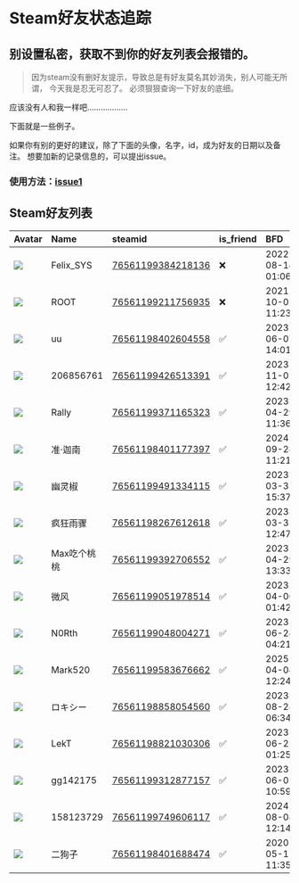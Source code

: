 # Steam好友状态追踪
## 别设置私密，获取不到你的好友列表会报错的。

> 因为steam没有删好友提示，导致总是有好友莫名其妙消失，别人可能无所谓，
> 今天我是忍无可忍了。 必须狠狠查询一下好友的底细。

应该没有人和我一样吧………………

下面就是一些例子。

如果你有别的更好的建议，除了下面的头像，名字，id，成为好友的日期以及备注。 想要加新的记录信息的，可以提出issue。

### 使用方法：[issue1](https://github.com/systemannounce/SteamFriends/issues/1)

## Steam好友列表

| Avatar                                                                            | Name      | steamid                                                                     | is_friend   | BFD                 | Remark   | removed_time        |
|:----------------------------------------------------------------------------------|:----------|:----------------------------------------------------------------------------|:------------|:--------------------|:---------|:--------------------|
| ![](https://avatars.steamstatic.com/d41abd4be0b3769e1919802da758591a11639b13.jpg) | Felix_SYS | [76561199384218136](https://steamcommunity.com/profiles/76561199384218136/) | ❌           | 2022-08-14 01:06:38 |          | 2025-08-22 23:56:10 |
| ![](https://avatars.steamstatic.com/ef15d4fa577672454e11c4dc5fbfa9fc71722ede.jpg) | ROOT      | [76561199211756935](https://steamcommunity.com/profiles/76561199211756935/) | ❌           | 2021-10-02 11:23:03 |          | 2025-08-22 23:56:10 |
| ![](https://avatars.steamstatic.com/7a83a8885f06aabae8a5f425d6529b65b99eaa23.jpg) | uu        | [76561198402604558](https://steamcommunity.com/profiles/76561198402604558/) | ✅           | 2023-06-07 14:01:59 |          |                     |
| ![](https://avatars.steamstatic.com/abd34787575e4cf771d79903a3d392e99dddae19.jpg) | 206856761 | [76561199426513391](https://steamcommunity.com/profiles/76561199426513391/) | ✅           | 2023-11-05 12:42:54 |          |                     |
| ![](https://avatars.steamstatic.com/43a8441d096b16a4f2b8af3f2f7f4955d8c07cd4.jpg) | Rally     | [76561199371165323](https://steamcommunity.com/profiles/76561199371165323/) | ✅           | 2023-04-29 11:36:09 |          |                     |
| ![](https://avatars.steamstatic.com/f434c9740940e4ed4d545e628e82db58f36986fc.jpg) | 准·迦南      | [76561198401177397](https://steamcommunity.com/profiles/76561198401177397/) | ✅           | 2024-09-28 11:21:43 |          |                     |
| ![](https://avatars.steamstatic.com/9dcb2526ff98cdcfc1e4f7322b1cf81a612e3771.jpg) | 幽灵椒       | [76561199491334115](https://steamcommunity.com/profiles/76561199491334115/) | ✅           | 2023-03-31 15:37:17 |          |                     |
| ![](https://avatars.steamstatic.com/3d333bac75c9eb2047c897aee8d786e4d456a3c1.jpg) | 疯狂雨骤      | [76561198267612618](https://steamcommunity.com/profiles/76561198267612618/) | ✅           | 2023-03-31 12:47:57 |          |                     |
| ![](https://avatars.steamstatic.com/ab1a827e2157192266669d17b1f4eaf112d52b09.jpg) | Max吃个桃桃   | [76561199392706552](https://steamcommunity.com/profiles/76561199392706552/) | ✅           | 2023-04-29 13:33:04 |          |                     |
| ![](https://avatars.steamstatic.com/ea79299dfdb09f383d4a3110710012559e426123.jpg) | 微风        | [76561199051978514](https://steamcommunity.com/profiles/76561199051978514/) | ✅           | 2023-04-06 01:42:52 |          |                     |
| ![](https://avatars.steamstatic.com/8a78a24d3ae3031caf2695bc4dede2d6eb7af7cf.jpg) | N0Rth     | [76561199048004271](https://steamcommunity.com/profiles/76561199048004271/) | ✅           | 2023-06-24 04:21:10 |          |                     |
| ![](https://avatars.steamstatic.com/f193d1da6813d9d3e00cdd25aa6e4606c1bd4830.jpg) | Mark520   | [76561199583676662](https://steamcommunity.com/profiles/76561199583676662/) | ✅           | 2025-04-04 12:24:52 |          |                     |
| ![](https://avatars.steamstatic.com/208b60a0f9fca135fbc794c07a628a6e6d69fa40.jpg) | ロキシー      | [76561198858054560](https://steamcommunity.com/profiles/76561198858054560/) | ✅           | 2023-08-28 06:34:09 |          |                     |
| ![](https://avatars.steamstatic.com/b93f04b9194fba8980a2dc74947d47d0087ba113.jpg) | LekT      | [76561198821030306](https://steamcommunity.com/profiles/76561198821030306/) | ✅           | 2023-06-25 01:25:53 |          |                     |
| ![](https://avatars.steamstatic.com/fef49e7fa7e1997310d705b2a6158ff8dc1cdfeb.jpg) | gg142175  | [76561199312877157](https://steamcommunity.com/profiles/76561199312877157/) | ✅           | 2023-06-01 10:59:52 |          |                     |
| ![](https://avatars.steamstatic.com/fef49e7fa7e1997310d705b2a6158ff8dc1cdfeb.jpg) | 158123729 | [76561199749606117](https://steamcommunity.com/profiles/76561199749606117/) | ✅           | 2024-08-04 12:14:09 |          |                     |
| ![](https://avatars.steamstatic.com/3f5e9daea59216d7fe13df4e031d3537580e5e21.jpg) | 二狗子       | [76561198401688474](https://steamcommunity.com/profiles/76561198401688474/) | ✅           | 2020-05-11 11:35:02 |          |                     |